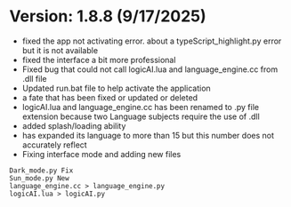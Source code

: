 # Version: 1.8.8 (9/17/2025)

- fixed the app not activating error. about a typeScript_highlight.py error but it is not available
- fixed the interface a bit more professional
- Fixed bug that could not call logicAI.lua and language_engine.cc from .dll file
- Updated run.bat file to help activate the application
- a fate that has been fixed or updated or deleted
- logicAI.lua and language_engine.cc has been renamed to .py file extension because two Language subjects require the use of .dll
- added splash/loading ability
- has expanded its language to more than 15 but this number does not accurately reflect
- Fixing interface mode and adding new files

``` Add file
Dark_mode.py Fix
Sun_mode.py New
language_engine.cc > language_engine.py
logicAI.lua > logicAI.py
```
